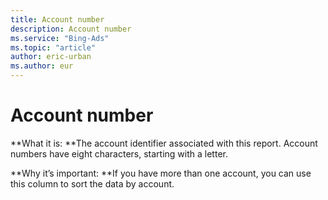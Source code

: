```yaml
---
title: Account number
description: Account number
ms.service: "Bing-Ads"
ms.topic: "article"
author: eric-urban
ms.author: eur
---
```


# Account number

**What it is: **The account identifier associated with this report. Account numbers have eight characters, starting with a letter.

**Why it’s important: **If you have more than one account, you can use this column to sort the data by account.



